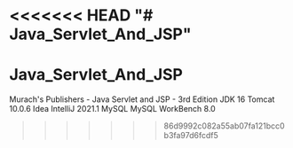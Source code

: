 <<<<<<< HEAD
"# Java_Servlet_And_JSP" 
=======
# Java_Servlet_And_JSP
Murach's Publishers - Java Servlet and JSP - 3rd Edition JDK 16 Tomcat 10.0.6 Idea IntelliJ 2021.1 MySQL MySQL WorkBench 8.0
>>>>>>> 86d9992c082a55ab07fa121bcc0b3fa97d6fcdf5
